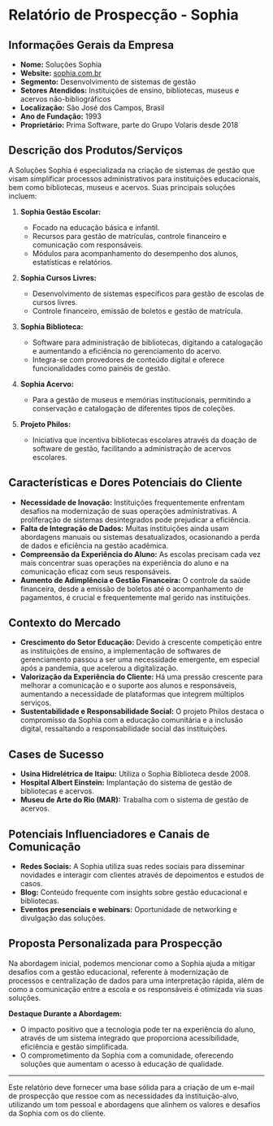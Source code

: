 # Relatório de Prospecção - Sophia

## Informações Gerais da Empresa

- **Nome:** Soluções Sophia
- **Website:** [sophia.com.br](https://www.sophia.com.br)
- **Segmento:** Desenvolvimento de sistemas de gestão
- **Setores Atendidos:** Instituições de ensino, bibliotecas, museus e acervos não-bibliográficos
- **Localização:** São José dos Campos, Brasil
- **Ano de Fundação:** 1993
- **Proprietário:** Prima Software, parte do Grupo Volaris desde 2018

## Descrição dos Produtos/Serviços

A Soluções Sophia é especializada na criação de sistemas de gestão que visam simplificar processos administrativos para instituições educacionais, bem como bibliotecas, museus e acervos. Suas principais soluções incluem:

1. **Sophia Gestão Escolar:**
   - Focado na educação básica e infantil.
   - Recursos para gestão de matrículas, controle financeiro e comunicação com responsáveis.
   - Módulos para acompanhamento do desempenho dos alunos, estatísticas e relatórios.

2. **Sophia Cursos Livres:**
   - Desenvolvimento de sistemas específicos para gestão de escolas de cursos livres.
   - Controle financeiro, emissão de boletos e gestão de matrícula.

3. **Sophia Biblioteca:**
   - Software para administração de bibliotecas, digitando a catalogação e aumentando a eficiência no gerenciamento do acervo.
   - Integra-se com provedores de conteúdo digital e oferece funcionalidades como painéis de gestão.

4. **Sophia Acervo:**
   - Para a gestão de museus e memórias institucionais, permitindo a conservação e catalogação de diferentes tipos de coleções.

5. **Projeto Philos:**
   - Iniciativa que incentiva bibliotecas escolares através da doação de software de gestão, facilitando a administração de acervos escolares.

## Características e Dores Potenciais do Cliente

- **Necessidade de Inovação:** Instituições frequentemente enfrentam desafios na modernização de suas operações administrativas. A proliferação de sistemas desintegrados pode prejudicar a eficiência.
- **Falta de Integração de Dados:** Muitas instituições ainda usam abordagens manuais ou sistemas desatualizados, ocasionando a perda de dados e eficiência na gestão acadêmica.
- **Compreensão da Experiência do Aluno:** As escolas precisam cada vez mais concentrar suas operações na experiência do aluno e na comunicação eficaz com seus responsáveis.
- **Aumento de Adimplência e Gestão Financeira:** O controle da saúde financeira, desde a emissão de boletos até o acompanhamento de pagamentos, é crucial e frequentemente mal gerido nas instituições.

## Contexto do Mercado

- **Crescimento do Setor Educação:** Devido à crescente competição entre as instituições de ensino, a implementação de softwares de gerenciamento passou a ser uma necessidade emergente, em especial após a pandemia, que acelerou a digitalização.
- **Valorização da Experiência do Cliente:** Há uma pressão crescente para melhorar a comunicação e o suporte aos alunos e responsáveis, aumentando a necessidade de plataformas que integrem múltiplos serviços.
- **Sustentabilidade e Responsabilidade Social:** O projeto Philos destaca o compromisso da Sophia com a educação comunitária e a inclusão digital, ressaltando a responsabilidade social das instituições.

## Cases de Sucesso

- **Usina Hidrelétrica de Itaipu:** Utiliza o Sophia Biblioteca desde 2008.
- **Hospital Albert Einstein:** Implantação do sistema de gestão de bibliotecas e acervos.
- **Museu de Arte do Rio (MAR):** Trabalha com o sistema de gestão de acervos.

## Potenciais Influenciadores e Canais de Comunicação

- **Redes Sociais:** A Sophia utiliza suas redes sociais para disseminar novidades e interagir com clientes através de depoimentos e estudos de casos.
- **Blog:** Conteúdo frequente com insights sobre gestão educacional e bibliotecas.
- **Eventos presenciais e webinars:** Oportunidade de networking e divulgação das soluções.

## Proposta Personalizada para Prospecção

Na abordagem inicial, podemos mencionar como a Sophia ajuda a mitigar desafios com a gestão educacional, referente à modernização de processos e centralização de dados para uma interpretação rápida, além de como a comunicação entre a escola e os responsáveis é otimizada via suas soluções.

**Destaque Durante a Abordagem:**

-  O impacto positivo que a tecnologia pode ter na experiência do aluno, através de um sistema integrado que proporciona acessibilidade, eficiência e gestão simplificada.
- O comprometimento da Sophia com a comunidade, oferecendo soluções que aumentam o acesso à educação de qualidade.

---

Este relatório deve fornecer uma base sólida para a criação de um e-mail de prospecção que ressoe com as necessidades da instituição-alvo, utilizando um tom pessoal e abordagens que alinhem os valores e desafios da Sophia com os do cliente.
